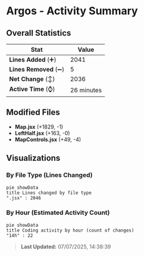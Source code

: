 # Argos - Activity Summary 

## Overall Statistics

| Stat                   | Value                                                             |
| ---------------------- | ----------------------------------------------------------------- |
| **Lines Added** (➕)   | 2041                                          |
| **Lines Removed** (➖) | 5                                        |
| **Net Change** (↕)    | 2036                |
| **Active Time** (⌚)   | 26 minutes |


## Modified Files
- **Map.jsx** (+1829, -1)
- **LeftHalf.jsx** (+163, -0)
- **MapControls.jsx** (+49, -4)

## Visualizations

### By File Type (Lines Changed)

```mermaid
pie showData
title Lines changed by file type
".jsx" : 2046
```

### By Hour (Estimated Activity Count)

```mermaid
pie showData
title Coding activity by hour (count of changes)
"14h" : 22
```


> **Last Updated:** 07/07/2025, 14:38:39